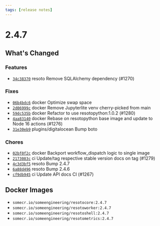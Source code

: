 ```yaml
---
tags: [release notes]
---
```


# 2.4.7

## What's Changed

### Features

- [`34c38370`](https://github.com/someengineering/resoto/commit/34c38370) <span class="badge badge--secondary">resoto</span> Remove SQLAlchemy dependency (#1270)

### Fixes

- [`06b4bdc6`](https://github.com/someengineering/resoto/commit/06b4bdc6) <span class="badge badge--secondary">docker</span> Optimize swap space
- [`2d06999c`](https://github.com/someengineering/resoto/commit/2d06999c) <span class="badge badge--secondary">docker</span> Remove Jupyterlite venv cherry-picked from main
- [`59dc535b`](https://github.com/someengineering/resoto/commit/59dc535b) <span class="badge badge--secondary">docker</span> Refactor to use resotopython:1.0.2 (#1280)
- [`4aa83140`](https://github.com/someengineering/resoto/commit/4aa83140) <span class="badge badge--secondary">docker</span> Rebase on resotopython base image and update to Node 16 actions (#1276)
- [`31e30eb9`](https://github.com/someengineering/resoto/commit/31e30eb9) <span class="badge badge--secondary">plugins/digitalocean</span> Bump boto

### Chores

- [`02bf0f2c`](https://github.com/someengineering/resoto/commit/02bf0f2c) <span class="badge badge--secondary">docker</span> Backport workflow_dispatch logic to single image
- [`2173083c`](https://github.com/someengineering/resoto/commit/2173083c) <span class="badge badge--secondary">ci</span> Update/tag respective stable version docs on tag (#1279)
- [`4c3d3bf5`](https://github.com/someengineering/resoto/commit/4c3d3bf5) <span class="badge badge--secondary">resoto</span> Bump 2.4.7
- [`6a88d496`](https://github.com/someengineering/resoto/commit/6a88d496) <span class="badge badge--secondary">resoto</span> Bump 2.4.6
- [`cf9db945`](https://github.com/someengineering/resoto/commit/cf9db945) <span class="badge badge--secondary">ci</span> Update API docs CI (#1267)

<!--truncate-->

## Docker Images

- `somecr.io/someengineering/resotocore:2.4.7`
- `somecr.io/someengineering/resotoworker:2.4.7`
- `somecr.io/someengineering/resotoshell:2.4.7`
- `somecr.io/someengineering/resotometrics:2.4.7`
